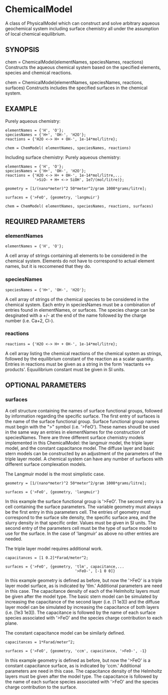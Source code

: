 # ChemicalModel

A class of PhysicalModel which can construct and solve
arbitrary aqueous geochemical system including surface chemistry
all under the assumption of local chemical equilibrium. 

## SYNOPSIS
chem = ChemicalModel(elementNames, speciesNames, reactions)
   Constructs the aqueous chemical system based on the specified elements, species and chemical reactions. 
   
chem = ChemicalModel(elementNames, speciesNames, reactions, surfaces)
   Constructs includes the specified surfaces in the chemical system.

## EXAMPLE 

Purely aqueous chemistry:
~~~~
elementNames = {'H', 'O'};
speciesNames = {'H+', 'OH-', 'H2O'};
reactions = {'H2O <-> H+ + OH-', 1e-14*mol/litre};

chem = ChemModel( elementNames, speciesNames, reactions)
~~~~

Including surface chemistry:
Purely aqueous chemistry:
~~~~
elementNames = {'H', 'O'};
speciesNames = {'H+', 'OH-', 'H2O'};
reactions = {'H2O <-> H+ + OH-', 1e-14*mol/litre,...
             '>SiO- + H+ <-> SiOH', 1e7/(mol/litre)};

geometry = [1/(nano*meter)^2 50*meter^2/gram 1000*grams/litre];

surfaces = {'>FeO', {geometry, 'langmuir'}

chem = ChemModel( elementNames, speciesNames, reactions, surfaces)
~~~~


## REQUIRED PARAMETERS

### elementNames  

~~~~
elementNames = {'H', 'O'};
~~~~

A cell array of strings containing all
elements to be considered in the chemical system. 
Elements do not have to correspond to actual element names,
but it is reccomened that they do.

### speciesNames

~~~~
speciesNames = {'H+', 'OH-', 'H2O'};
~~~~

A cell array of strings of the chemical
species to be considered in the chemical system. Each 
entry in speciesNames must be a combination of
entries found in elementNames, or surfaces. The species
charge can be desginated with a +/- at the end of the
name followed by the charge number (i.e. Ca+2, Cl-).


### reactions

~~~~
reactions = {'H2O <-> H+ + OH-', 1e-14*mol/litre};
~~~~

A cell array listing the chemical
reactions of the chemical system as strings, followed
by the equilibrium constant of the reaction as a scalar
quantity. Entries in reactions must be given as a
string in the form 'reactants <-> products'. 
Equuilibrium constant must be given in SI units.

## OPTIONAL PARAMETERS

### surfaces            
A cell structure containing the names
of surface functional groups, followed by information
regarding the specific surface. The first entry of
surfaces is the name of the surface functional group.
Surface functional group names must begin with the ">"
symbol (i.e. '>FeO'). These names shoudl be used in the same
way an entries in elementNames for the construction of
speciesNames. There are three different surface
chemistry models implemented in this ChemicalModel: the
langmuir model, the triple layer model, and the
constant capacitance model. The diffuse layer and basic
stern models can be constructed by an adjustment of the
parameters of the triple layer model. A chemical system
can have any number of surfaces with different surface
complexation models.

The Langmuir model is the most simplistic case.

~~~~
geometry = [1/(nano*meter)^2 50*meter^2/gram 1000*grams/litre];

surfaces = {'>FeO', {geometry, 'langmuir'}
~~~~

In this example the surface functional group is
'>FeO'. The second entry is a cell containing the
surface parameters. The variable geometry must
always be the first entry in this parameters cell.
The entries of geometry must correspond to the
surface site density, the specific surface area, and
the slurry density in that specific order. Values
must be given in SI units. The second entry of the
parameters cell must be the type of surface model to
use for the surface. In the case of 'langmuir' as above
no other entries are needed. 

The triple layer model requires additional work.

~~~~
capacitances = [1 0.2]*Farad/meter^2;

surfaces = {'>FeO', {geometry, 'tlm', capacitance,...
                               '>FeO-', [-1 0 0]}
~~~~

In this example geometry is defined as before, but now
the '>FeO' is a triple layer model surface, as is
indicated by 'tlm.' Additional parameters are need in
this case. The capacitance density of each of the
Helmholtz layers must be given after the model type.
The basic stern model can be simulated by increasing
the capacitance of the second layer (i.e. [1 1e3]) and
the diffuse layer model can be simulated by increasing
the capacitance of both layers (i.e. [1e3 1e3]). The
capacitance is followed by the name of each surface
species associated with '>FeO' and the species charge
contribution to each plane. 

The constant capacitance model can be similarly
defined.

~~~~
capacitances = 1*Farad/meter^2;

surfaces = {'>FeO', {geometry, 'ccm', capacitance, '>FeO-', -1}
~~~~

In this example geometry is defined as before, but now
the '>FeO' is a constant capacitance surface, as is
indicated by 'ccm.' Additional parameters are need in
this case. The capacitance density of the
Helmholtz layers must be given after the model type.
The capacitance is followed by the name of each surface
species associated with '>FeO' and the species charge
contribution to the surface.       